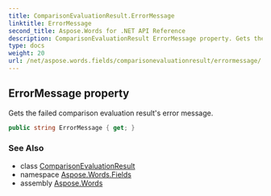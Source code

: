 ```yaml
---
title: ComparisonEvaluationResult.ErrorMessage
linktitle: ErrorMessage
second_title: Aspose.Words for .NET API Reference
description: ComparisonEvaluationResult ErrorMessage property. Gets the failed comparison evaluation results error message in C#.
type: docs
weight: 20
url: /net/aspose.words.fields/comparisonevaluationresult/errormessage/
---
```

## ErrorMessage property

Gets the failed comparison evaluation result's error message.

```csharp
public string ErrorMessage { get; }
```

### See Also

* class [ComparisonEvaluationResult](../)
* namespace [Aspose.Words.Fields](../../comparisonevaluationresult/)
* assembly [Aspose.Words](../../../)
